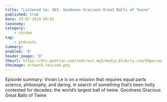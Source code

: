 ```yaml
---
title: "Listened to: 362- Goodness Gracious Great Balls of Twine"
published: true
date: 29-07-2019 09:41
taxonomy:
category:
	- stream
tag:
	- podcasts
summary:
enabled: '0'
header_image: '0'
theurl: https://dts.podtrac.com/redirect.mp3/media.blubrry.com/99percentinvisible/dovetail.prxu.org/96/2acfc257-601d-4a4a-93f4-10fc5a881ed0/362_Goodness_Gracious_Great_Balls_of_Twine_pt_01_correct.mp3
theimage: artwork-resized.png
--- 
```

Episode summary: Vivian Le is on a mission that requires equal parts science, philosophy, and daring, in search of something that’s been hotly contested for decades: the world’s largest ball of twine. Goodness Gracious Great Balls of Twine
